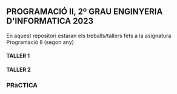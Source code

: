 ## PROGRAMACIÓ II, 2º GRAU ENGINYERIA D'INFORMATICA 2023
En aquest repositori estaran els treballs/tallers fets a la asignatura Programació II (segon any)
#### TALLER 1

#### TALLER 2

### PRàCTICA


